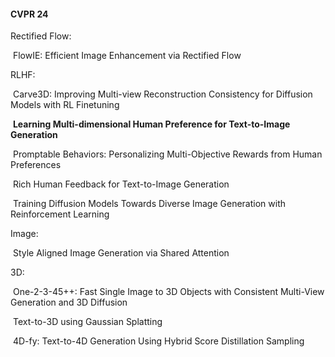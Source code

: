 #### CVPR 24

Rectified Flow:

​	FlowIE: Efficient Image Enhancement via Rectified Flow



RLHF:

​	Carve3D: Improving Multi-view Reconstruction Consistency for Diffusion Models with RL Finetuning

​	**Learning Multi-dimensional Human Preference for Text-to-Image Generation**

​	Promptable Behaviors: Personalizing Multi-Objective Rewards from Human Preferences

​	Rich Human Feedback for Text-to-Image Generation

​	Training Diffusion Models Towards Diverse Image Generation with Reinforcement Learning



Image:

​	Style Aligned Image Generation via Shared Attention



3D:

​	One-2-3-45++: Fast Single Image to 3D Objects with Consistent Multi-View Generation and 3D Diffusion

​	Text-to-3D using Gaussian Splatting

​	4D-fy: Text-to-4D Generation Using Hybrid Score Distillation Sampling